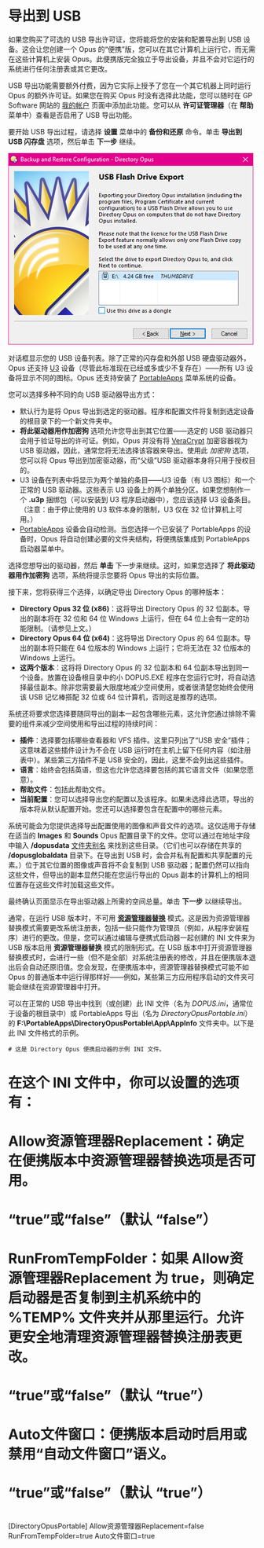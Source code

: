 # 导出到 USB

如果您购买了可选的 USB 导出许可证，您将能将您的安装和配置导出到 USB 设备。这会让您创建一个 Opus 的“便携”版，您可以在其它计算机上运行它，而无需在这些计算机上安装 Opus。此便携版完全独立于导出设备，并且不会对它运行的系统进行任何注册表或其它更改。

USB 导出功能需要额外付费，因为它实际上授予了您在一个其它机器上同时运行 Opus 的额外许可证。如果您在购买 Opus 时没有选择此功能，您可以随时在 GP Software 网站的 [我的帐户](https://www.gpsoft.com.au/DScripts/licencemanager.asp) 页面中添加此功能。您可以从 **许可证管理器**（在 **帮助** 菜单中）查看是否启用了 USB 导出功能。

要开始 USB 导出过程，请选择 **设置** 菜单中的 **备份和还原** 命令。单击 **导出到 USB 闪存盘** 选项，然后单击 **下一步** 继续。

![](/Manual/images/media/usb_export.png)

对话框显示您的 USB 设备列表。除了正常的闪存盘和外部 USB 硬盘驱动器外，Opus 还支持 [U3](https://en.wikipedia.org/wiki/U3) 设备（尽管此标准现在已经或多或少不复存在）——所有 U3 设备将显示不同的图标。Opus 还支持安装了 [PortableApps](http://portableapps.com/) 菜单系统的设备。

您可以选择多种不同的向 USB 驱动器导出方式：

- 默认行为是将 Opus 导出到选定的驱动器。程序和配置文件将复制到选定设备的根目录下的一个新文件夹中。
- **将此驱动器用作加密狗** 选项允许您导出到其它位置——选定的 USB 驱动器只会用于验证导出的许可证。例如，Opus 并没有将 [VeraCrypt](https://en.wikipedia.org/wiki/VeraCrypt) 加密容器视为 USB 驱动器，因此，通常您将无法选择该容器来导出。使用此 *加密狗* 选项，您可以将 Opus 导出到加密驱动器，而“父级”USB 驱动器本身将只用于授权目的。
- U3 设备在列表中将显示为两个单独的条目——U3 设备（有 U3 图标）和一个正常的 USB 驱动器。这些表示 U3 设备上的两个单独分区。如果您想制作一个 **.u3p** 捆绑包（可以安装到 U3 程序启动器中），您应该选择 U3 设备条目。（注意：由于停止使用的 U3 软件本身的限制，U3 仅在 32 位计算机上可用。）
- [PortableApps](http://portableapps.com) 设备会自动检测。当您选择一个已安装了 PortableApps 的设备时，Opus 将自动创建必要的文件夹结构，将便携版集成到 PortableApps 启动器菜单中。

选择您想导出的驱动器，然后 **单击** 下一步来继续。这时，如果您选择了 **将此驱动器用作加密狗** 选项，系统将提示您要将 Opus 导出的实际位置。

接下来，您将获得三个选择，以确定导出 Directory Opus 的哪种版本：

- **Directory Opus 32 位 (x86)**：这将导出 Directory Opus 的 32 位副本。导出的副本将在 32 位和 64 位 Windows 上运行，但在 64 位上会有一定的功能限制。（请参见上文。）
- **Directory Opus 64 位 (x64)**：这将导出 Directory Opus 的 64 位副本。导出的副本将只能在 64 位版本的 Windows 上运行；它将无法在 32 位版本的 Windows 上运行。
- **这两个版本**：这将将 Directory Opus 的 32 位副本和 64 位副本导出到同一个设备。放置在设备根目录中的小 DOPUS.EXE 程序在您运行它时，将自动选择最佳副本。除非您需要最大限度地减少空间使用，或者很清楚您始终会使用该 USB 记忆棒搭配 32 位或 64 位计算机，否则这是推荐的选项。

系统还将要求您选择要随同导出的副本一起包含哪些元素，这允许您通过排除不需要的组件来减少空间使用和导出过程的持续时间：

- **插件**：选择要包括哪些查看器和 VFS 插件。这里只列出了“USB 安全”插件；这意味着这些插件设计为不会在 USB 运行时在主机上留下任何内容（如注册表中）。某些第三方插件不是 USB 安全的，因此，这里不会列出这些插件。
- **语言**：始终会包括英语，但这也允许您选择要包括的其它语言文件（如果您愿意）。
- **帮助文件**：包括此帮助文件。
- **当前配置**：您可以选择导出您的配置以及该程序。如果未选择此选项，导出的版本将从默认配置开始。您还可以选择要包含在配置中的哪些元素。

系统可能会为您提供选择导出配置使用的图像和声音文件的选项。这仅适用于存储在适当的 **Images** 和 **Sounds** Opus 配置目录下的文件。您可以通过在地址字段中输入 **/dopusdata** [文件夹别名](/Manual/basic_concepts/the_lister/navigation/aliases.zh.md) 来找到这些目录。（它们也可以存储在共享的 **/dopusglobaldata** 目录下。在导出到 USB 时，会合并私有配置和共享配置的元素。）位于其它位置的图像或声音将不会复制到 USB 驱动器；配置仍然可以指向这些文件，但导出的副本显然只能在您运行导出的 Opus 副本的计算机上的相同位置存在这些文件时加载这些文件。

最终确认页面显示在导出驱动器上所需的空间总量。单击 **下一步** 以继续导出。

通常，在运行 USB 版本时，不可用 **[资源管理器替换](/Manual/basic_concepts/explorer_replacement.zh.md)** 模式。这是因为资源管理器替换模式需要更改系统注册表，包括一些只能作为管理员（例如，从程序安装程序）进行的更改。但是，您可以通过编辑与便携式启动器一起创建的 INI 文件来为 USB 版本启用 **资源管理器替换** 模式的限制形式。在 USB 版本中打开资源管理器替换模式时，会进行一些（但不是全部）对系统注册表的修改，并且在便携版本退出后会自动还原旧值。您会发现，在便携版本中，资源管理器替换模式可能不如 Opus 的普通版本中运行得那样好——例如，某些第三方应用程序启动的文件夹可能会继续在资源管理器中打开。

可以在正常的 USB 导出中找到（或创建）此 INI 文件（名为 *DOPUS.ini*，通常位于设备的根目录中）或 PortableApps 导出（名为 *DirectoryOpusPortable.ini*）的 **F:\PortableApps\DirectoryOpusPortable\App\AppInfo** 文件夹中。以下是此 INI 文件格式的示例。

    # 这是 Directory Opus 便携启动器的示例 INI 文件。
#
# 在这个 INI 文件中，你可以设置的选项有：
#
# Allow资源管理器Replacement：确定在便携版本中资源管理器替换选项是否可用。
# “true”或“false”（默认 “false”）
#
# RunFromTempFolder：如果 Allow资源管理器Replacement 为 true，则确定启动器是否复制到主机系统中的 %TEMP% 文件夹并从那里运行。允许更安全地清理资源管理器替换注册表更改。
# “true”或“false”（默认 “true”）
#
# Auto文件窗口：便携版本启动时启用或禁用“自动文件窗口”语义。
# “true”或“false”（默认 “true”）
#
[DirectoryOpusPortable]
Allow资源管理器Replacement=false
RunFromTempFolder=true
Auto文件窗口=true